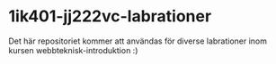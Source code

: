 1ik401-jj222vc-labrationer
==========================
Det här repositoriet kommer att användas för diverse labrationer inom kursen webbteknisk-introduktion :)
